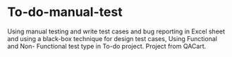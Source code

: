 # To-do-manual-test
Using manual testing and write test cases and bug reporting in Excel sheet and using a black-box technique for design test cases, Using Functional and Non- Functional test type in To-do project.
Project from QACart.
